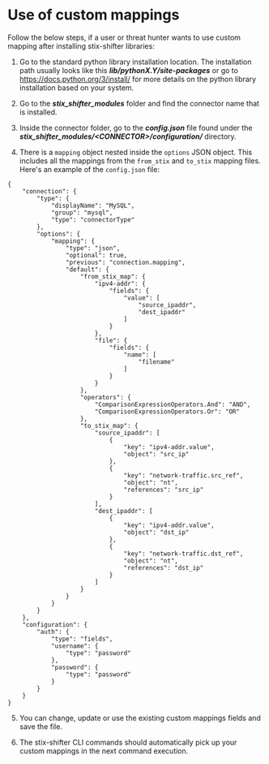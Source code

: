 # Use of custom mappings

Follow the below steps, if a user or threat hunter wants to use custom mapping after installing stix-shifter libraries:


1. Go to the standard python library installation location. The installation path usually looks like this ***lib/pythonX.Y/site-packages*** or go to https://docs.python.org/3/install/ for more details on the python library installation based on your system.

2. Go to the ***stix_shifter_modules*** folder and find the connector name that is installed.

3. Inside the connector folder, go to the ***config.json*** file found under the ***stix_shifter_modules/\<CONNECTOR\>/configuration/*** directory.

4. There is a `mapping` object nested inside the `options` JSON object. This includes all the mappings from the `from_stix` and `to_stix` mapping files. Here's an example of the `config.json` file:

```
{
    "connection": {
        "type": {
            "displayName": "MySQL",
            "group": "mysql",
            "type": "connectorType"
        },
        "options": {
            "mapping": {
                "type": "json",
                "optional": true,
                "previous": "connection.mapping",
                "default": {
                    "from_stix_map": {
                        "ipv4-addr": {
                            "fields": {
                                "value": [
                                    "source_ipaddr",
                                    "dest_ipaddr"
                                ]
                            }
                        },
                        "file": {
                            "fields": {
                                "name": [
                                    "filename"
                                ]
                            }
                        }
                    },
                    "operators": {
                        "ComparisonExpressionOperators.And": "AND",
                        "ComparisonExpressionOperators.Or": "OR"
                    },
                    "to_stix_map": {
                        "source_ipaddr": [
                            {
                                "key": "ipv4-addr.value",
                                "object": "src_ip"
                            },
                            {
                                "key": "network-traffic.src_ref",
                                "object": "nt",
                                "references": "src_ip"
                            }
                        ],
                        "dest_ipaddr": [
                            {
                                "key": "ipv4-addr.value",
                                "object": "dst_ip"
                            },
                            {
                                "key": "network-traffic.dst_ref",
                                "object": "nt",
                                "references": "dst_ip"
                            }
                        ]
                    }
                }
            }
        }
    },
    "configuration": {
        "auth": {
            "type": "fields",
            "username": {
                "type": "password"
            },
            "password": {
                "type": "password"
            }
        }
    }
}
```


5. You can change, update or use the existing custom mappings fields and save the file.

6. The stix-shifter CLI commands should automatically pick up your custom mappings in the next command execution.